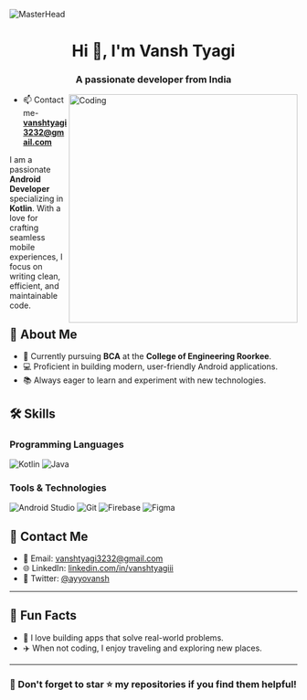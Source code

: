 
![MasterHead](https://i.pinimg.com/originals/0f/25/e4/0f25e4668c1c7740b5ed41835339d67f.gif)                     


<h1 align="center">Hi 👋, I'm Vansh Tyagi</h1>
<h3 align="center">A passionate developer from India</h3>
<img align="right" alt="Coding" width="400" src="https://media.tenor.com/NCRHhqkXrJYAAAAi/programmers-go-internet.gif">



- 📫 Contact me- **vanshtyagi3232@gmail.com**


I am a passionate **Android Developer** specializing in **Kotlin**. With a love for crafting seamless mobile experiences, I focus on writing clean, efficient, and maintainable code.



## 🚀 About Me

- 🌱 Currently pursuing **BCA** at the **College of Engineering Roorkee**.
- 💻 Proficient in building modern, user-friendly Android applications.
- 📚 Always eager to learn and experiment with new technologies.



## 🛠️ Skills

### Programming Languages
![Kotlin](https://img.shields.io/badge/Kotlin-0095D5?style=for-the-badge&logo=kotlin&logoColor=white) 
![Java](https://img.shields.io/badge/Java-007396?style=for-the-badge&logo=java&logoColor=white)

### Tools & Technologies
![Android Studio](https://img.shields.io/badge/Android%20Studio-3DDC84?style=for-the-badge&logo=android-studio&logoColor=white)
![Git](https://img.shields.io/badge/Git-F05032?style=for-the-badge&logo=git&logoColor=white)
![Firebase](https://img.shields.io/badge/Firebase-FFCA28?style=for-the-badge&logo=firebase&logoColor=black)
![Figma](https://img.shields.io/badge/Figma-F24E1E?style=for-the-badge&logo=figma&logoColor=white)




## 📱 Contact Me

- 📧 Email: [vanshtyagi3232@gmail.com](mailto:vanshtyagi3232@gmail.com)
- 🌐 LinkedIn: [linkedin.com/in/vanshtyagiii](https://linkedin.com/in/vanshtyagiiii)
- 💬 Twitter: [@ayyovansh](https://twitter.com/ayyovansh)

---


## 🌱 Fun Facts

- 🤖 I love building apps that solve real-world problems.
- ✈️ When not coding, I enjoy traveling and exploring new places.

---


### 🌟 Don't forget to star ⭐ my repositories if you find them helpful!
